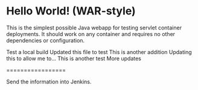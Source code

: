 Hello World! (WAR-style)
===============

This is the simplest possible Java webapp for testing servlet container deployments.  It should work on any container and requires no other dependencies or configuration.

Test a local build
Updated this file to test
This is another addition
Updating this to allow me to...
This is another test
More updates


=================

Send the information into Jenkins.
